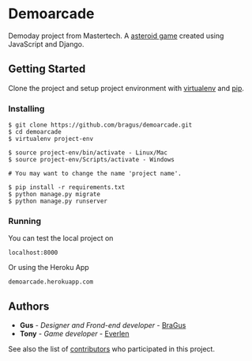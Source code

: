# Demoarcade
Demoday project from Mastertech.
A [asteroid game](https://demoarcade.herokuapp.com/) created using JavaScript and Django.



## Getting Started
Clone the project and setup project environment with [virtualenv](https://virtualenv.pypa.io/en/stable/) and [pip](https://pypi.org/project/pip/).


### Installing
```
$ git clone https://github.com/bragus/demoarcade.git
$ cd demoarcade
$ virtualenv project-env

$ source project-env/bin/activate - Linux/Mac
$ source project-env/Scripts/activate - Windows

# You may want to change the name 'project name'.

$ pip install -r requirements.txt
$ python manage.py migrate
$ python manage.py runserver
```


### Running
You can test the local project on
```
localhost:8000
```
Or using the Heroku App
```
demoarcade.herokuapp.com
```

## Authors
* **Gus** - *Designer and Frond-end developer* - [BraGus](https://github.com/bragus)
* **Tony** - *Game developer* - [Everlen](https://github.com/everlen)

See also the list of [contributors](https://github.com/bragus/demoarcade/graphs/contributors) who participated in this project.


